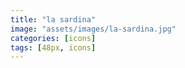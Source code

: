 ```yaml
---
title: "la sardina"
image: "assets/images/la-sardina.jpg"
categories: [icons]
tags: [48px, icons]
---
```

